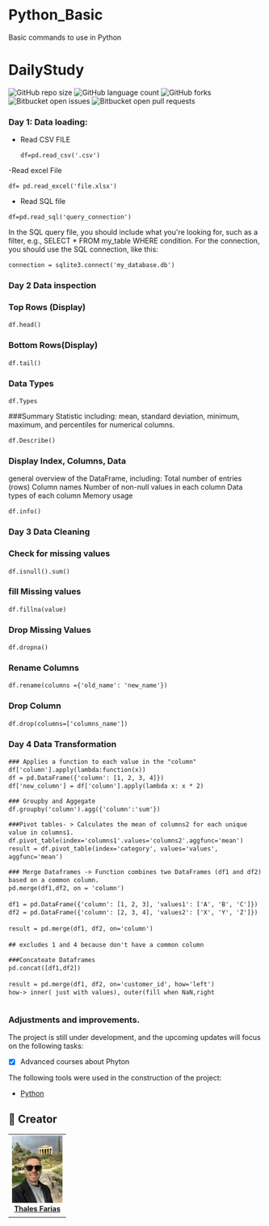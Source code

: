 # Python_Basic
Basic commands to use in Python


# DailyStudy

![GitHub repo size](https://img.shields.io/github/repo-size/iuricode/README-template?style=for-the-badge)
![GitHub language count](https://img.shields.io/github/languages/count/iuricode/README-template?style=for-the-badge)
![GitHub forks](https://img.shields.io/github/forks/iuricode/README-template?style=for-the-badge)
![Bitbucket open issues](https://img.shields.io/bitbucket/issues/iuricode/README-template?style=for-the-badge)
![Bitbucket open pull requests](https://img.shields.io/bitbucket/pr-raw/iuricode/README-template?style=for-the-badge)

### Day 1: Data loading:
- Read CSV FILE
  ```
  df=pd.read_csv('.csv')
  ```
-Read excel File
```
df= pd.read_excel('file.xlsx')
```
- Read SQL file
```
df=pd.read_sql('query_connection')
```
In the SQL query file, you should include what you're looking for, such as a filter, e.g., SELECT * FROM my_table WHERE condition. For the connection, you should use the SQL connection, like this:
```
connection = sqlite3.connect('my_database.db')
```

### Day 2 Data inspection
### Top Rows (Display)
```
df.head()
```
### Bottom Rows(Display)
```
df.tail()
```
### Data Types
```
df.Types
```
###Summary Statistic
including:
mean, standard deviation, minimum, maximum, and percentiles for numerical columns.
```
df.Describe()
```
### Display Index, Columns, Data
general overview of the DataFrame, including:
Total number of entries (rows)
Column names
Number of non-null values in each column
Data types of each column
Memory usage

```
df.info()
```

### Day 3 Data Cleaning

### Check for missing values
```
df.isnull().sum()
```
### fill Missing values
```
df.fillna(value)
```
### Drop Missing Values
```
df.dropna()
```
### Rename Columns
```
df.rename(columns ={'old_name': 'new_name'})
```
### Drop Column
```
df.drop(columns=['columns_name'])
```

### Day 4 Data Transformation

```
### Applies a function to each value in the "column"
df['column'].apply(lambda:function(x))
df = pd.DataFrame({'column': [1, 2, 3, 4]})
df['new_column'] = df['column'].apply(lambda x: x * 2)
```

```
### Groupby and Aggegate
df.groupby('column').agg({'column':'sum'})
```

```
###Pivot tables- > Calculates the mean of columns2 for each unique value in columns1.
df.pivot_table(index='columns1'.values='columns2'.aggfunc='mean')
result = df.pivot_table(index='category', values='values', aggfunc='mean')
```

```
### Merge Dataframes -> Function combines two DataFrames (df1 and df2) based on a common column.
pd.merge(df1,df2, on = 'column')

df1 = pd.DataFrame({'column': [1, 2, 3], 'values1': ['A', 'B', 'C']})
df2 = pd.DataFrame({'column': [2, 3, 4], 'values2': ['X', 'Y', 'Z']})

result = pd.merge(df1, df2, on='column')

## excludes 1 and 4 because don't have a common column
```

```
###Concateate Dataframes
pd.concat([df1,df2])

result = pd.merge(df1, df2, on='customer_id', how='left')
how-> inner( just with values), outer(fill when NaN,right
```

```
```

### Adjustments and improvements.

The project is still under development, and the upcoming updates will focus on the following tasks:

- [x] Advanced courses about Phyton

The following tools were used in the construction of the project:

- [Python](<https://www.python.org/doc//>)



## 🤝 Creator

<table>
  <tr>
    <td align="center">
      <a href="#" title="Thales Farias">
        <img src="grecia.jpg" width="100" alt="Foto do Thales Farias no GitHub"/><br>
        <sub>
          <b><a href="https://www.linkedin.com/in/thalesfreirefarias/" target="_blank">Thales Farias</b>
        </sub>
      </a>
    </td>
  </tr>
</table>
